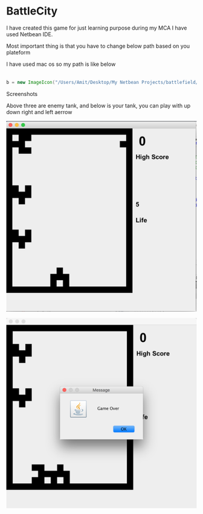 # BattleCity
I have created this game for just learning purpose during my MCA
I have used Netbean IDE.

Most important thing is that you have to change below path based on you plateform

I have used mac os so my path is like below
``` Java

b = new ImageIcon("/Users/Amit/Desktop/My Netbean Projects/battlefield/src/battlefield/a.png");

```

Screenshots

Above three are enemy tank, and below is your tank, you can play with up down right and left aerrow

![Alt text](https://github.com/siddhpuraamitr/BattleCity/blob/master/screenshots/Screen%20Shot%202016-05-30%20at%2012.22.16%20PM.png "Optional title")


![Alt text](https://github.com/siddhpuraamitr/BattleCity/blob/master/screenshots/Screen%20Shot%202016-05-30%20at%2012.21.47%20PM.png "Optional title")


